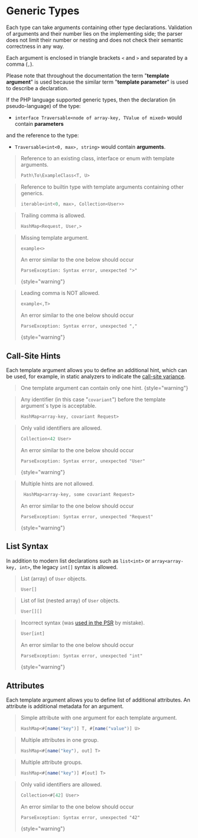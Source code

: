 # Generic Types

<show-structure for="chapter" depth="2"/>

Each type can take arguments containing other type declarations. Validation of
arguments and their number lies on the implementing side; the parser does not
limit their number or nesting and does not check their semantic correctness in
any way.

Each argument is enclosed in triangle brackets `<` and `>` and separated by a
comma (`,`).

<note>

Please note that throughout the documentation the term "**template argument**"
is used because the similar term "**template parameter**" is used to describe
a declaration.

If the PHP language supported generic types, then the declaration
(in pseudo-language) of the type:

* `interface Traversable<node of array-key, TValue of mixed>` would contain
  **parameters**

and the reference to the type:

* `Traversable<int<0, max>, string>` would contain **arguments**.

</note>

<tabs>
<tab title="Examples">

> Reference to an existing class, interface or enum with template arguments.
> ```typescript
> Path\To\ExampleClass<T, U>
> ```

> Reference to builtin type with template arguments containing other generics.
>  ```typescript
>  iterable<int<0, max>, Collection<User>>
>  ```

> Trailing comma is allowed.
>  ```typescript
>  HashMap<Request, User,>
>  ```

</tab>
<tab title="Counterexamples">

> Missing template argument.
> ```typescript
> example<>
> ```
>
> An error similar to the one below should occur
> ```
> ParseException: Syntax error, unexpected ">"
> ```
> {style="warning"}

> Leading comma is NOT allowed.
> ```typescript
> example<,T>
> ```
>
> An error similar to the one below should occur
> ```
> ParseException: Syntax error, unexpected ","
> ```
> {style="warning"}

</tab>
</tabs>

## Call-Site Hints


Each template argument allows you to define an additional hint, which can be 
used, for example, in static analyzers to indicate the
[call-site variance](https://phpstan.org/blog/guide-to-call-site-generic-variance#call-site-variance).

> One template argument can contain only one hint.
> {style="warning"}

<tabs>
<tab title="Examples">

> Any identifier (in this case "`covariant`") before the template argument`s 
> type is acceptable.
> ```typescript
> HashMap<array-key, covariant Request>
> ```

</tab>
<tab title="Counterexamples">

> Only valid identifiers are allowed.
> ```typescript
> Collection<42 User>
> ```
> 
> An error similar to the one below should occur
> ```
> ParseException: Syntax error, unexpected "User"
> ```
> {style="warning"}

> Multiple hints are not allowed.
> ```typescript
>  HashMap<array-key, some covariant Request>
> ```
>
> An error similar to the one below should occur
> ```
> ParseException: Syntax error, unexpected "Request"
> ```
> {style="warning"}

</tab>
</tabs>


## List Syntax

In addition to modern list declarations such as `list<int>` or
`array<array-key, int>`, the legacy `int[]` syntax is allowed.

<tabs>
<tab title="Examples">

> List (array) of `User` objects.
> ```typescript
> User[]
> ```

> List of list (nested array) of `User` objects.
> ```typescript
> User[][]
> ```

</tab>
<tab title="Counterexamples">

> Incorrect syntax (was [used in the PSR](https://github.com/php-fig/event-dispatcher/blob/1.0.0/src/ListenerProviderInterface.php#L14) by mistake).
> ```typescript
> User[int]
> ```
>
> An error similar to the one below should occur
> ```
> ParseException: Syntax error, unexpected "int"
> ```
> {style="warning"}

</tab>
</tabs>


## Attributes

<secondary-label ref="tl1.1"/>

Each template argument allows you to define list of additional attributes. 
An attribute is additional metadata for an argument.

<tabs>
<tab title="Examples">

> Simple attribute with one argument for each template argument.
> ```typescript
> HashMap<#[name("key")] T, #[name("value")] U>
> ```

> Multiple attributes in one group.
> ```typescript
> HashMap<#[name("key"), out] T>
> ```

> Multiple attribute groups.
> ```typescript
> HashMap<#[name("key")] #[out] T>
> ```

</tab>
<tab title="Counterexamples">

> Only valid identifiers are allowed.
> ```typescript
> Collection<#[42] User>
> ```
>
> An error similar to the one below should occur
> ```
> ParseException: Syntax error, unexpected "42"
> ```
> {style="warning"}

</tab>
</tabs>
